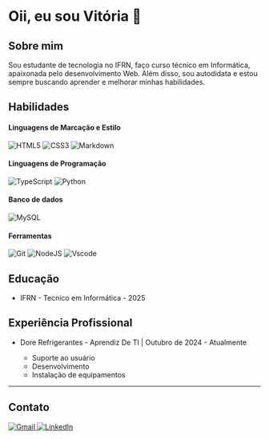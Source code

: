 # Oii, eu sou Vitória 👋

## Sobre mim

Sou estudante de tecnologia no IFRN, faço curso técnico em Informática, apaixonada pelo desenvolvimento Web. Além disso, sou autodidata e estou sempre buscando aprender e melhorar minhas habilidades.

## Habilidades

#### Linguagens de Marcação e Estilo

![HTML5](https://img.shields.io/badge/HTML5-E34F26?style=for-the-badge&logo=html5&logoColor=white) ![CSS3](https://img.shields.io/badge/CSS3-1572B6?style=for-the-badge&logo=css3&logoColor=white) ![Markdown](https://img.shields.io/badge/Markdown-000?style=for-the-badge&logo=markdown)

#### Linguagens de Programação

![TypeScript](https://img.shields.io/badge/TypeScript-007ACC?style=for-the-badge&logo=typescript&logoColor=white) ![Python](https://img.shields.io/badge/python-3670A0?style=for-the-badge&logo=python&logoColor=ffdd54)

#### Banco de dados

![MySQL](https://img.shields.io/badge/MySQL-00000F?style=for-the-badge&logo=mysql&logoColor=white)

#### Ferramentas

![Git](https://img.shields.io/badge/GIT-E44C30?style=for-the-badge&logo=git&logoColor=white) ![NodeJS](https://img.shields.io/badge/node.js-6DA55F?style=for-the-badge&logo=node.js&logoColor=white) ![Vscode](https://img.shields.io/badge/Vscode-007ACC?style=for-the-badge&logo=visual-studio-code&logoColor=white)



## Educação

- IFRN - Tecnico em Informática - 2025

## Experiência Profissional

- Dore Refrigerantes - Aprendiz De TI | Outubro de 2024 - Atualmente

   - Suporte ao usuário
   - Desenvolvimento
   - Instalação de equipamentos

---

## Contato

<p align="left">
  <a href="mailto:vitoriagabriely.desenvolvedora@gmail.com">
    <img src="https://img.shields.io/badge/Gmail-333333?style=for-the-badge&logo=gmail&logoColor=red" alt="Gmail">
  </a>
  <a href="https://www.linkedin.com/in/vitoria-gabriely-s">
    <img src="https://img.shields.io/badge/LinkedIn-0077B5?style=for-the-badge&logo=linkedin&logoColor=white" alt="LinkedIn">
  </a>
</p>
